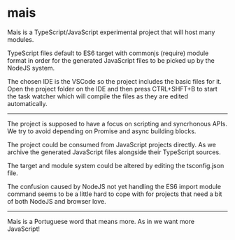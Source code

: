 # mais
Mais is a TypeScript/JavaScript experimental project that will host many modules.

TypeScript files default to ES6 target with commonjs (require) module format in
order for the generated JavaScript files to be picked up by the NodeJS system.

The chosen IDE is the VSCode so the project includes the basic files for it. Open
the project folder on the IDE and then press CTRL+SHFT+B to start the task
watcher which will compile the files as they are edited automatically.

---------

The project is supposed to have a focus on scripting and syncrhonous APIs. We 
try to avoid depending on Promise and async building blocks.

The project could be consumed from JavaScript projects directly. As we archive
the generated JavaScript files alongside their TypeScript sources.

The target and module system could be altered by editing the tsconfig.json file.

The confusion caused by NodeJS not yet handling the ES6 import module command
seems to be a little hard to cope with for projects that need a bit of both NodeJS
and browser love.

---------

Mais is a Portuguese word that means more. As in we want more JavaScript!
